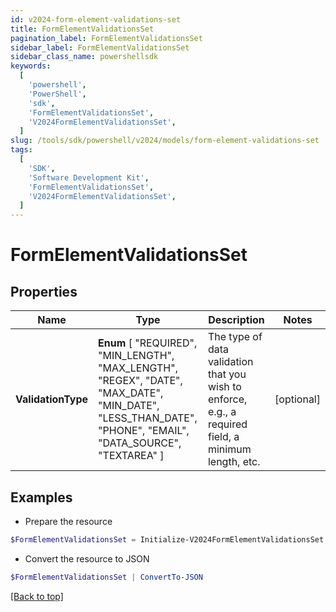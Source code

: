 ```yaml
---
id: v2024-form-element-validations-set
title: FormElementValidationsSet
pagination_label: FormElementValidationsSet
sidebar_label: FormElementValidationsSet
sidebar_class_name: powershellsdk
keywords:
  [
    'powershell',
    'PowerShell',
    'sdk',
    'FormElementValidationsSet',
    'V2024FormElementValidationsSet',
  ]
slug: /tools/sdk/powershell/v2024/models/form-element-validations-set
tags:
  [
    'SDK',
    'Software Development Kit',
    'FormElementValidationsSet',
    'V2024FormElementValidationsSet',
  ]
---
```


# FormElementValidationsSet

## Properties

| Name | Type | Description | Notes |
| --- | --- | --- | --- |
| **ValidationType** | **Enum** [ "REQUIRED", "MIN_LENGTH", "MAX_LENGTH", "REGEX", "DATE", "MAX_DATE", "MIN_DATE", "LESS_THAN_DATE", "PHONE", "EMAIL", "DATA_SOURCE", "TEXTAREA" ] | The type of data validation that you wish to enforce, e.g., a required field, a minimum length, etc. | [optional] |

## Examples

- Prepare the resource

```powershell
$FormElementValidationsSet = Initialize-V2024FormElementValidationsSet  -ValidationType REQUIRED
```

- Convert the resource to JSON

```powershell
$FormElementValidationsSet | ConvertTo-JSON
```

[[Back to top]](#)
